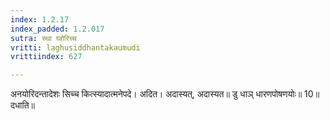 ```yaml
---
index: 1.2.17
index_padded: 1.2.017
sutra: स्था घ्वोरिच्च
vritti: laghusiddhantakaumudi
vrittiindex: 627

---
```

अनयोरिदन्तादेशः सिच्च कित्स्यादात्मनेपदे। अदित। अदास्यत्, अदास्यत॥ डु धाञ् धारणपोषणयोः॥ 10॥ दधाति॥